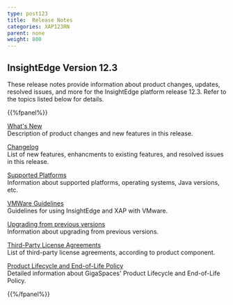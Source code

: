 ```yaml
---
type: post123
title:  Release Notes
categories: XAP123RN
parent: none
weight: 800
---
```


## InsightEdge Version 12.3

These release notes provide information about product changes, updates, resolved issues, and more for the InsightEdge platform release 12.3. Refer to the topics listed below for details.

{{%fpanel%}}

[What's New](whats-new.html)<br>
Description of product changes and new features in this release.

[Changelog](fixed-issues.html)<br>
List of new features, enhancments to existing features, and resolved issues in this release.

[Supported Platforms](supported-platforms.html)<br>
Information about supported platforms, operating systems, Java versions, etc.

[VMWare Guidelines](vmware-guidelines.html)<br>
Guidelines for using InsightEdge and XAP with VMware.

[Upgrading from previous versions](upgrading.html)<br>
Information about upgrading from previous versions.

[Third-Party License Agreements](third-party.html)<br>
List of third-party license agreements, according to product component.

[Product Lifecycle and End-of-Life Policy](/release_notes/lifecycle.html)<br>
Detailed information about GigaSpaces' Product Lifecycle and End-of-Life Policy.

{{%/fpanel%}}

